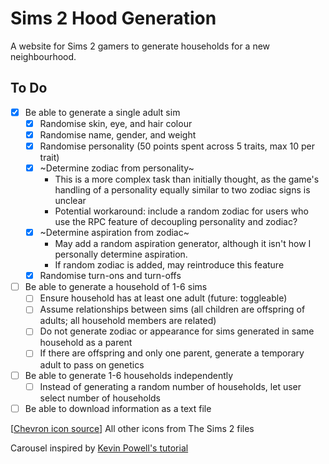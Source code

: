# Sims 2 Hood Generation
A website for Sims 2 gamers to generate households for a new neighbourhood.

## To Do
 - [x] Be able to generate a single adult sim
   - [x] Randomise skin, eye, and hair colour
   - [x] Randomise name, gender, and weight
   - [x] Randomise personality (50 points spent across 5 traits, max 10 per trait)
   - [x] ~Determine zodiac from personality~
     - This is a more complex task than initially thought, as the game's handling of a personality equally similar to two zodiac signs is unclear
     - Potential workaround: include a random zodiac for users who use the RPC feature of decoupling personality and zodiac?
   - [x] ~Determine aspiration from zodiac~
     - May add a random aspiration generator, although it isn't how I personally determine aspiration.
     - If random zodiac is added, may reintroduce this feature
   - [x] Randomise turn-ons and turn-offs
 - [ ] Be able to generate a household of 1-6 sims
   - [ ] Ensure household has at least one adult (future: toggleable)
   - [ ] Assume relationships between sims (all children are offspring of adults; all household members are related)
   - [ ] Do not generate zodiac or appearance for sims generated in same household as a parent
   - [ ] If there are offspring and only one parent, generate a temporary adult to pass on genetics
 - [ ] Be able to generate 1-6 households independently
   - [ ] Instead of generating a random number of households, let user select number of households
 - [ ] Be able to download information as a text file

[[Chevron icon source](https://www.iconfinder.com/iconsets/geomicons)]
All other icons from The Sims 2 files

Carousel inspired by [Kevin Powell's tutorial](https://www.youtube.com/watch?v=VYsVOamdB0g)